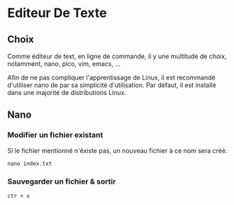 # Editeur De Texte

## Choix

Comme éditeur de text, en ligne de commande, il y une multitude de choix, notamment, nano, pico, vim, emacs, ...

Afin de ne pas compliquer l'apprentissage de Linux, il est recommandé d'utiliser nano de par sa simplicité d'utilisation. Par défaut, il est installé dans une majorité de distributions Linux.

## Nano

### Modifier un fichier existant

Si le fichier mentionné n'éxiste pas, un nouveau fichier à ce nom sera créé.

```text
nano index.txt
```

### Sauvegarder un fichier & sortir

```text
ctr + x
```

